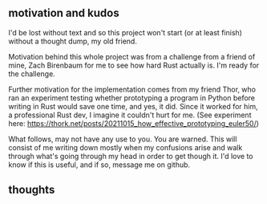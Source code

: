 ## motivation and kudos
I'd be lost without text and so this project won't start (or at least finish) without a 
thought dump, my old friend.

Motivation behind this whole project was from a challenge from a friend of mine, Zach Birenbaum 
for me to see how hard Rust actually is. I'm ready for the challenge.

Further motivation for the implementation comes from my friend Thor, who ran an experiment testing
whether prototyping a program in Python before writing in Rust would save one time, and yes, it did.
Since it worked for him, a professional Rust dev, I imagine it couldn't hurt for me.
(See experiment here: https://thork.net/posts/20211015_how_effective_prototyping_euler50/)

What follows, may not have any use to you. You are warned. This will consist of me writing down
mostly when my confusions arise and walk through what's going through my head in order to get though it.
I'd love to know if this is useful, and if so, message me on github.

## thoughts